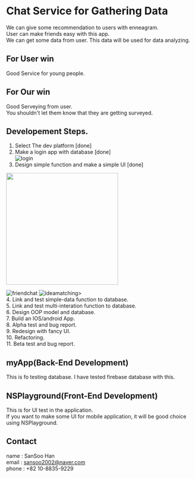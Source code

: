 Chat Service for Gathering Data
==========================================================
We can give some recommendation to users with enneagram.<br>
User can make friends easy with this app.<br>
We can get some data from user. This data will be used for data analyzing.

For User win
------------
Good Service for young people.<br>

For Our win
------------
Good Serveying from user.<br>
You shouldn't let them know that they are getting surveyed.

Developement Steps.
--------------
1. Select The dev platform [done]<br>
2. Make a login app with database [done]<br>
![login](result/login.png)<br>
3. Design simple function and make a simple UI [done]<br>
<img src="result/friendlist.jpg" height="300px">

![friendchat](result/friendchat.jpg)
![ideamatching](result/ideamatching.jpg)><br>
4. Link and test simple-data function to database.<br>
5. Link and test multi-interation function to database.<br>
6. Design OOP model and database.<br>
7. Build an IOS/android App.<br>
8. Alpha test and bug report.<br>
9. Redesign with fancy UI.<br>
10. Refactoring.<br>
11. Beta test and bug report.<br>

myApp(Back-End Development)
-----
This is fo testing database. I have tested firebase database with this.

NSPlayground(Front-End Development)
------------
This is for UI test in the application.<br>
If you want to make some UI for mobile application, it will be good choice using NSPlayground.

Contact
--------
name : SanSoo Han<br>
email : sansoo2002@naver.com<br>
phone : +82 10-8835-9229
